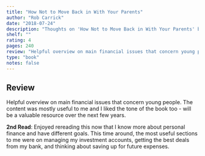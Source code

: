 ```yaml
---
title: "How Not to Move Back in With Your Parents"
author: "Rob Carrick"
date: "2018-07-24"
description: "Thoughts on 'How Not to Move Back in With Your Parents' by Rob Carrick."
shelf: ""
rating: 4
pages: 240
review: "Helpful overview on main financial issues that concern young people. The content was mostly useful to me and I liked the tone of the book too - will be a valuable resource over the next few years.<br/><br/><b>2nd Read</b>: Enjoyed rereading this now that I know more about personal finance and have different goals. This time around, the most useful sections to me were on managing my investment accounts, getting the best deals from my bank, and thinking about saving up for future expenses."
type: "book"
notes: false
---
```


## Review

Helpful overview on main financial issues that concern young people. The content was mostly useful to me and I liked the tone of the book too - will be a valuable resource over the next few years.

<b>2nd Read</b>: Enjoyed rereading this now that I know more about personal finance and have different goals. This time around, the most useful sections to me were on managing my investment accounts, getting the best deals from my bank, and thinking about saving up for future expenses.
